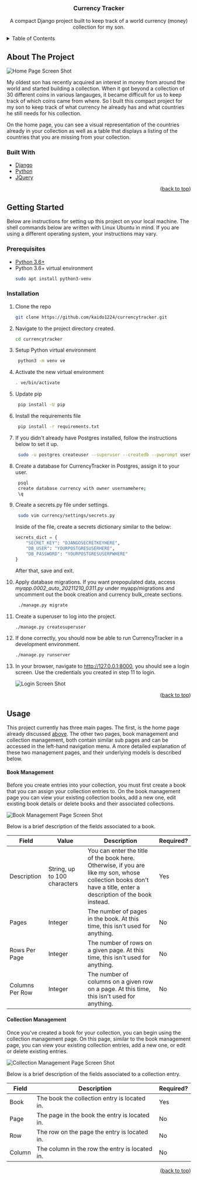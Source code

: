 <div id="top"></div>

<h3 align="center">Currency Tracker</h3>

<div align="center">
    <p>
        A compact Django project built to keep track of a world currency (money) collection for my son.
    </p>
</div>

<!-- TABLE OF CONTENTS -->
<details>
  <summary>Table of Contents</summary>
  <ol>
    <li>
      <a href="#about">About The Project</a>
      <ul>
        <li><a href="#built-with">Built With</a></li>
      </ul>
    </li>
    <li>
      <a href="#getting-started">Getting Started</a>
      <ul>
        <li><a href="#prerequisites">Prerequisites</a></li>
        <li><a href="#installation">Installation</a></li>
      </ul>
    </li>
    <li><a href="#usage">Usage</a></li>
    <li><a href="#roadmap">Roadmap</a></li>
    <li><a href="#contributing">Contributing</a></li>
    <li><a href="#license">License</a></li>
    <li><a href="#contact">Contact</a></li>
    <li><a href="#acknowledgments">Acknowledgments</a></li>
  </ol>
</details>

<!-- ABOUT THE PROJECT -->
<div id="about">

## About The Project

![Home Page Screen Shot][home-screenshot]

<p>
    My oldest son has recently acquired an interest in money from around the world and started building a collection. When it got beyond a collection of 30 different
    coins in various langauges, it became difficult for us to keep track of which coins came from where. So I built this compact project for my son to keep track
    of what currency he already has and what countries he still needs for his collection.
</p>

<p>
    On the home page, you can see a visual representation of the countries already in your collection as well as a table that displays a listing of the countries 
    that you are missing from your collection.
</p>

</div>
<div id="built-with">

### Built With

* [Django](https://www.djangoproject.com/)
* [Python](https://www.python.org/)
* [JQuery](https://jquery.com)

<p align="right">(<a href="#top">back to top</a>)</p>
</div>

<!-- GETTING STARTED -->
<div id="getting-started">

## Getting Started

Below are instructions for setting up this project on your local machine. The shell commands below are written with Linux Ubuntu in mind. If you are using a different operating system, your instructions may vary.
</div>
<div id="prerequisites">

### Prerequisites

* [Python 3.6+](https://www.python.org/downloads/)
* Python 3.6+ virtual environment
  ```sh
  sudo apt install python3-venv
  ```
</div>
<div id="installation">
    
### Installation

1. Clone the repo
   ```sh
   git clone https://github.com/kaido1224/currencytracker.git
   ```
2. Navigate to the project directory created.
   ```sh
   cd currencytracker
   ```
3. Setup Python virtual environment
   ```sh
    python3 -m venv ve
   ```
4. Activate the new virtual environment
    ```sh
    . ve/bin/activate
    ```
5. Update pip
   ```sh
    pip install -U pip
   ```
6. Install the requirements file
   ```sh
    pip install -r requirements.txt
   ```
7. If you didn't already have Postgres installed, follow the instructions below to set it up.
   ```sh
    sudo -u postgres createuser --superuser --createdb --pwprompt usernamehere
   ``` 
8. Create a database for CurrencyTracker in Postgres, assign it to your user.
   ```sh
    psql
    create database currency with owner usernamehere;
    \q
   ```
9. Create a secrets.py file under settings.
   ```sh
    sudo vim currency/settings/secrets.py
   ```

   Inside of the file, create a secrets dictionary similar to the below:
    ```py
    secrets_dict = {
        "SECRET_KEY": "DJANGOSECRETKEYHERE",
        "DB_USER": "YOURPOSTGRESUSERHERE",
        "DB_PASSWORD": "YOURPOSTGRESUSERPWHERE"
    }
   ```
    
   After that, save and exit.

10. Apply database migrations. If you want prepopulated data, access <i>myapp.0002_auto_20211210_0311.py</i> under myapp/migrations and uncomment out the
    book creation and currency bulk_create sections.
    ```sh
     ./manage.py migrate
    ```

11. Create a superuser to log into the project.
    ```sh
    ./manage.py createsuperuser
    ```

12. If done correctly, you should now be able to run CurrencyTracker in a development environment.
    ```sh
    ./manage.py runserver
    ```

13. In your browser, navigate to http://127.0.0.1:8000, you should see a login screen. Use the credentials you created in step 11 to login.

    ![Login Screen Shot][login-screenshot]

<p align="right">(<a href="#top">back to top</a>)</p>
</div>

<!-- USAGE EXAMPLES -->
<div id="usage">

## Usage

<p>This project currently has three main pages. The first, is the home page already discussed <a href="#about">above</a>. The other two pages, book management
and collection management, both contain similar sub pages and can be accessed in the left-hand navigation menu. A more detailed explanation of these two management pages, and their underlying models is described below.
</p>
    
#### Book Management

<p>Before you create entries into your collection, you must first create a book that you can assign your collection entries to. On the book management page you can view your existing collection books, add a new one, edit existing book details or delete books and their associated collections.</p>
    
![Book Management Page Screen Shot][book-management-screenshot]
    
<p>Below is a brief description of the fields associated to a book.</p>

| Field | Value | Description | Required? |
| ----------- | ----------- | ----------- | ----------- |
| Description | String, up to 100 characters | You can enter the title of the book here. Otherwise, if you are like my son, whose collection books don't have a title, enter a description of the book instead. | Yes |
| Pages | Integer | The number of pages in the book. At this time, this isn't used for anything. | No |
| Rows Per Page | Integer | The number of rows on a given page. At this time, this isn't used for anything. | No |
| Columns Per Row | Integer | The number of columns on a given row on a page. At this time, this isn't used for anything. | No |


#### Collection Management

<p>Once you've created a book for your collection, you can begin using the collection management page. On this page, similar to the book management page, you can view your existing collection entries, add a new one, or edit or delete existing entries.</p>
    
![Collection Management Page Screen Shot][collection-management-screenshot]
    
<p>Below is a brief description of the fields associated to a collection entry.</p>
    
| Field       | Description | Required? |
| ----------- | ----------- | ----------- |
| Book | The book the collection entry is located in. | Yes |
| Page | The page in the book the entry is located in. | No |
| Row | The row on the page the entry is located in. | No |
| Column | The column in the row the entry is located in. | No |

<p align="right">(<a href="#top">back to top</a>)</p>

<!-- MARKDOWN LINKS & IMAGES -->
<!-- https://www.markdownguide.org/basic-syntax/#reference-style-links -->
[home-screenshot]: currency/static/images/home.png
[login-screenshot]: currency/static/images/login.png
[book-management-screenshot]: currency/static/images/book_management.png
[collection-management-screenshot]: currency/static/images/collection_management.png
